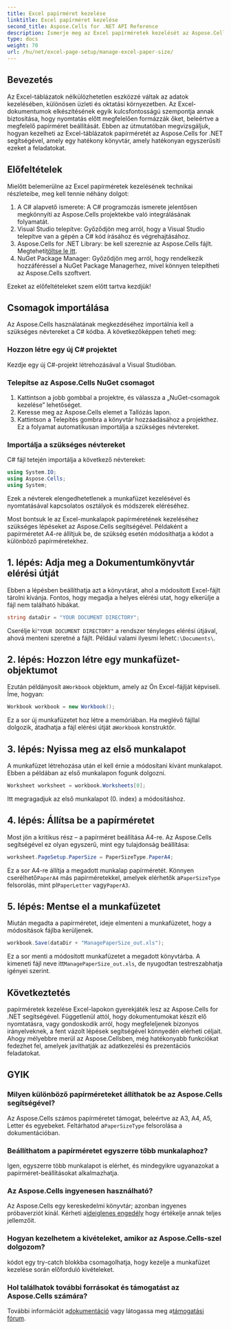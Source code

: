 ```yaml
---
title: Excel papírméret kezelése
linktitle: Excel papírméret kezelése
second_title: Aspose.Cells for .NET API Reference
description: Ismerje meg az Excel papírméretek kezelését az Aspose.Cells for .NET használatával. Ez az útmutató lépésenkénti utasításokat és példákat kínál a zökkenőmentes integrációhoz.
type: docs
weight: 70
url: /hu/net/excel-page-setup/manage-excel-paper-size/
---
```

## Bevezetés

Az Excel-táblázatok nélkülözhetetlen eszközzé váltak az adatok kezelésében, különösen üzleti és oktatási környezetben. Az Excel-dokumentumok elkészítésének egyik kulcsfontosságú szempontja annak biztosítása, hogy nyomtatás előtt megfelelően formázzák őket, beleértve a megfelelő papírméret beállítását. Ebben az útmutatóban megvizsgáljuk, hogyan kezelheti az Excel-táblázatok papírméretét az Aspose.Cells for .NET segítségével, amely egy hatékony könyvtár, amely hatékonyan egyszerűsíti ezeket a feladatokat.

## Előfeltételek

Mielőtt belemerülne az Excel papírméretek kezelésének technikai részleteibe, meg kell tennie néhány dolgot:

1. A C# alapvető ismerete: A C# programozás ismerete jelentősen megkönnyíti az Aspose.Cells projektekbe való integrálásának folyamatát.
2. Visual Studio telepítve: Győződjön meg arról, hogy a Visual Studio telepítve van a gépén a C# kód írásához és végrehajtásához.
3. Aspose.Cells for .NET Library: be kell szereznie az Aspose.Cells fájlt. Megteheti[töltse le itt](https://releases.aspose.com/cells/net/).
4. NuGet Package Manager: Győződjön meg arról, hogy rendelkezik hozzáféréssel a NuGet Package Managerhez, mivel könnyen telepítheti az Aspose.Cells szoftvert.

Ezeket az előfeltételeket szem előtt tartva kezdjük!

## Csomagok importálása

Az Aspose.Cells használatának megkezdéséhez importálnia kell a szükséges névtereket a C# kódba. A következőképpen teheti meg:

### Hozzon létre egy új C# projektet

Kezdje egy új C#-projekt létrehozásával a Visual Studióban.

### Telepítse az Aspose.Cells NuGet csomagot

1. Kattintson a jobb gombbal a projektre, és válassza a „NuGet-csomagok kezelése” lehetőséget.
2. Keresse meg az Aspose.Cells elemet a Tallózás lapon.
3. Kattintson a Telepítés gombra a könyvtár hozzáadásához a projekthez. Ez a folyamat automatikusan importálja a szükséges névtereket.

### Importálja a szükséges névtereket

C# fájl tetején importálja a következő névtereket:

```csharp
using System.IO;
using Aspose.Cells;
using System;
```

Ezek a névterek elengedhetetlenek a munkafüzet kezelésével és nyomtatásával kapcsolatos osztályok és módszerek eléréséhez.

Most bontsuk le az Excel-munkalapok papírméretének kezeléséhez szükséges lépéseket az Aspose.Cells segítségével. Példaként a papírméretet A4-re állítjuk be, de szükség esetén módosíthatja a kódot a különböző papírméretekhez.

## 1. lépés: Adja meg a Dokumentumkönyvtár elérési útját

Ebben a lépésben beállíthatja azt a könyvtárat, ahol a módosított Excel-fájlt tárolni kívánja. Fontos, hogy megadja a helyes elérési utat, hogy elkerülje a fájl nem található hibákat.

```csharp
string dataDir = "YOUR DOCUMENT DIRECTORY";
```

 Cserélje ki`"YOUR DOCUMENT DIRECTORY"` a rendszer tényleges elérési útjával, ahová menteni szeretné a fájlt. Például valami ilyesmi lehet`C:\Documents\`.

## 2. lépés: Hozzon létre egy munkafüzet-objektumot

 Ezután példányosít a`Workbook` objektum, amely az Ön Excel-fájlját képviseli. Íme, hogyan:

```csharp
Workbook workbook = new Workbook();
```

 Ez a sor új munkafüzetet hoz létre a memóriában. Ha meglévő fájllal dolgozik, átadhatja a fájl elérési útját a`Workbook` konstruktőr.

## 3. lépés: Nyissa meg az első munkalapot

A munkafüzet létrehozása után el kell érnie a módosítani kívánt munkalapot. Ebben a példában az első munkalapon fogunk dolgozni.

```csharp
Worksheet worksheet = workbook.Worksheets[0];
```

Itt megragadjuk az első munkalapot (0. index) a módosításhoz.

## 4. lépés: Állítsa be a papírméretet

Most jön a kritikus rész – a papírméret beállítása A4-re. Az Aspose.Cells segítségével ez olyan egyszerű, mint egy tulajdonság beállítása:

```csharp
worksheet.PageSetup.PaperSize = PaperSizeType.PaperA4;
```

 Ez a sor A4-re állítja a megadott munkalap papírméretét. Könnyen cserélhető`PaperA4` más papírméretekkel, amelyek elérhetők a`PaperSizeType` felsorolás, mint pl`PaperLetter` vagy`PaperA3`.

## 5. lépés: Mentse el a munkafüzetet

Miután megadta a papírméretet, ideje elmenteni a munkafüzetet, hogy a módosítások fájlba kerüljenek.

```csharp
workbook.Save(dataDir + "ManagePaperSize_out.xls");
```

 Ez a sor menti a módosított munkafüzetet a megadott könyvtárba. A kimeneti fájl neve itt`ManagePaperSize_out.xls`, de nyugodtan testreszabhatja igényei szerint.

## Következtetés

papírméretek kezelése Excel-lapokon gyerekjáték lesz az Aspose.Cells for .NET segítségével. Függetlenül attól, hogy dokumentumokat készít elő nyomtatásra, vagy gondoskodik arról, hogy megfeleljenek bizonyos irányelveknek, a fent vázolt lépések segítségével könnyedén elérheti céljait. Ahogy mélyebbre merül az Aspose.Cellsben, még hatékonyabb funkciókat fedezhet fel, amelyek javíthatják az adatkezelési és prezentációs feladatokat.

## GYIK

### Milyen különböző papírméreteket állíthatok be az Aspose.Cells segítségével?
 Az Aspose.Cells számos papírméretet támogat, beleértve az A3, A4, A5, Letter és egyebeket. Feltárhatod a`PaperSizeType` felsorolása a dokumentációban.

### Beállíthatom a papírméretet egyszerre több munkalaphoz?
Igen, egyszerre több munkalapot is elérhet, és mindegyikre ugyanazokat a papírméret-beállításokat alkalmazhatja.

### Az Aspose.Cells ingyenesen használható?
 Az Aspose.Cells egy kereskedelmi könyvtár; azonban ingyenes próbaverziót kínál. Kérheti a[ideiglenes engedély](https://purchase.aspose.com/temporary-license/) hogy értékelje annak teljes jellemzőit.

### Hogyan kezelhetem a kivételeket, amikor az Aspose.Cells-szel dolgozom?
kódot egy try-catch blokkba csomagolhatja, hogy kezelje a munkafüzet kezelése során előforduló kivételeket.

### Hol találhatok további forrásokat és támogatást az Aspose.Cells számára?
 További információt a[dokumentáció](https://reference.aspose.com/cells/net/) vagy látogassa meg a[támogatási fórum](https://forum.aspose.com/c/cells/9).